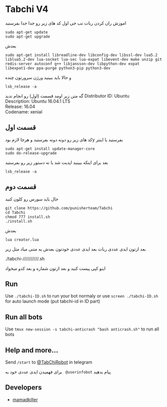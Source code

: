 # Tabchi V4

اموزش ران کردن ربات تب جی
اول کد های زیر رو جدا جدا بفرستید


```
sudo apt-get update
sudo apt-get upgrade
```
بعدش
```
sudo apt-get install libreadline-dev libconfig-dev libssl-dev lua5.2 liblua5.2-dev lua-socket lua-sec lua-expat libevent-dev make unzip git redis-server autoconf g++ libjansson-dev libpython-dev expat libexpat1-dev ppa-purge python3-pip python3-dev
```
و حالا باید ببینید ورژن سرورتون چنده

```
lsb_release -a
```
گه متن زیر اومد قسمت (اول) رو انجام ندید
Distributor ID: Ubuntu                                                                        
Description:    Ubuntu 16.04.1 LTS                                                            
Release:        16.04                                                                         
Codename:       xenial

## قسمت اول
کد های زیر رو دونه دونه بفرستید و هرجا لازم بودy بفرستید یا اینتر

```
sudo apt-get install update-manager-core
sudo do-release-upgrade
```
بعد برای اینکه ببینید اپدیت شد یا نه دستور زیر رو بفرستید
```
lsb_release -a 
```
## قسمت دوم
حال باید سورس رو کلون کنید

```
git clone https://github.com/punisherteam/Tabchi
cd Tabchi
chmod 777 install.sh
./install.sh
```
بعدش

```
lua creator.lua
```

بعد ازتون ایدی عددی ربات 
بعد ایدی عددی خودتون
بعدش یه متنی میاد مثل زیر

./tabchi-//////////.sh

اینو کپی پیست کنید و بعد ازتون شماره و بعد کدو میخواد 


## Run
Use `./tabchi-ID.sh` to run your bot normaly or use `screen ./tabchi-ID.sh` for auto launch mode (put tabchi-id in ID part)

## Run all bots
Use `tmux new-session -s tabchi-anticrash "bash anticrash.sh"` to run all bots

## Help and more...
Send `/start` to [@TabChiRobot](https://telegram.me/TabChiRobot) in telegram


برای فهمیدن ایدی عددی خود به
` @userinfobot` 
پیام بدهید
 
 ## Developers
 * [mamadkiller](https://telegram.me/Bmamadkiller)
 
